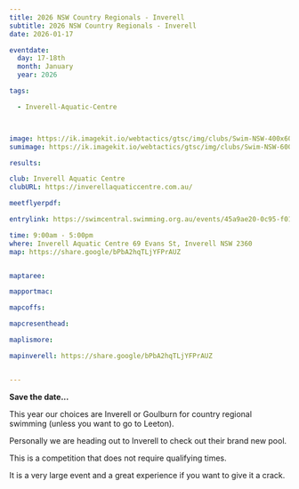 ```yaml
---
title: 2026 NSW Country Regionals - Inverell 
subtitle: 2026 NSW Country Regionals - Inverell 
date: 2026-01-17

eventdate:
  day: 17-18th
  month: January
  year: 2026

tags:

  - Inverell-Aquatic-Centre



image: https://ik.imagekit.io/webtactics/gtsc/img/clubs/Swim-NSW-400x600.jpg
sumimage: https://ik.imagekit.io/webtactics/gtsc/img/clubs/Swim-NSW-600x400.jpg

results: 

club: Inverell Aquatic Centre
clubURL: https://inverellaquaticcentre.com.au/

meetflyerpdf: 

entrylink: https://swimcentral.swimming.org.au/events/45a9ae20-0c95-f011-b4cc-6045bde5c437/detail

time: 9:00am - 5:00pm
where: Inverell Aquatic Centre 69 Evans St, Inverell NSW 2360
map: https://share.google/bPbA2hqTLjYFPrAUZ


maptaree:

mapportmac:

mapcoffs:

mapcresenthead:

maplismore: 

mapinverell: https://share.google/bPbA2hqTLjYFPrAUZ


---
```


<strong>Save the date...</strong>

This year our choices are Inverell or Goulburn for country regional swimming (unless you want to go to Leeton). 

Personally we are heading out to Inverell to check out their brand new pool.  

This is a competition that does not require qualifying times. 

It is a very large event and a great experience if you want to give it a crack.
